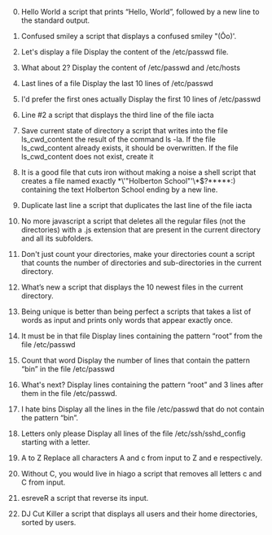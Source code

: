 0. Hello World
a script that prints “Hello, World”, followed by a new line to the standard output.

1. Confused smiley 
a script that displays a confused smiley "(Ôo)'.

2. Let's display a file 
Display the content of the /etc/passwd file.

3. What about 2?
Display the content of /etc/passwd and /etc/hosts

4. Last lines of a file
Display the last 10 lines of /etc/passwd

5. I'd prefer the first ones actually
Display the first 10 lines of /etc/passwd

6. Line #2 
a script that displays the third line of the file iacta

7. Save current state of directory
a script that writes into the file ls_cwd_content the result of the command ls -la. If the file ls_cwd_content already exists, it should be overwritten. If the file ls_cwd_content does not exist, create it

8. It is a good file that cuts iron without making a noise
a shell script that creates a file named exactly \*\\'"Holberton School"\'\\*$\?\*\*\*\*\*:) containing the text Holberton School ending by a new line.

9. Duplicate last line 
a script that duplicates the last line of the file iacta

10. No more javascript
a script that deletes all the regular files (not the directories) with a .js extension that are present in the current directory and all its subfolders.

11. Don't just count your directories, make your directories count 
a script that counts the number of directories and sub-directories in the current directory.

12. What’s new
 a script that displays the 10 newest files in the current directory.

13. Being unique is better than being perfect
a scripts that takes a list of words as input and prints only words that appear exactly once.

14. It must be in that file 
Display lines containing the pattern “root” from the file /etc/passwd

15. Count that word
Display the number of lines that contain the pattern “bin” in the file /etc/passwd

16. What's next?
Display lines containing the pattern “root” and 3 lines after them in the file /etc/passwd.

17. I hate bins
Display all the lines in the file /etc/passwd that do not contain the pattern “bin”.

18. Letters only please
Display all lines of the file /etc/ssh/sshd_config starting with a letter.

19. A to Z
Replace all characters A and c from input to Z and e respectively.

20. Without C, you would live in hiago
a script that removes all letters c and C from input.

21. esreveR 
a script that reverse its input.

22. DJ Cut Killer 
a script that displays all users and their home directories, sorted by users.
